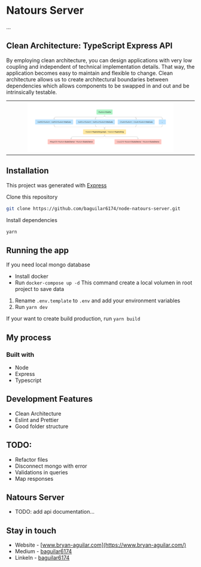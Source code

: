 # Natours Server

...

## Clean Architecture: TypeScript Express API

By employing clean architecture, you can design applications with very low coupling and independent of technical implementation details. That way, the application becomes easy to maintain and flexible to change. Clean architecture allows us to create architectural boundaries between dependencies which allows components to be swapped in and out and be intrinsically testable.

<table>
  <tr>
    <td align="center" valign="center"><img src="./media/api_structure.png" width="80%"></td>
  </tr>
</table>

## Installation

This project was generated with [Express](https://expressjs.com/)

Clone this repository

```bash
git clone https://github.com/baguilar6174/node-natours-server.git
```

Install dependencies

```bash
yarn
```

## Running the app

If you need local mongo database

- Install docker
- Run `docker-compose up -d` This command create a local volumen in root project to save data

1. Rename `.env.template` to `.env` and add your environment variables
2. Run `yarn dev`

If your want to create build production, run `yarn build`

## My process

### Built with

- Node
- Express
- Typescript

## Development Features

- Clean Architecture
- Eslint and Prettier
- Good folder structure

## TODO:

- Refactor files
- Disconnect mongo with error
- Validations in queries
- Map responses

## Natours Server

- TODO: add api documentation...

## Stay in touch

- Website - [www.bryan-aguilar.com](https://www.bryan-aguilar.com/)
- Medium - [baguilar6174](https://baguilar6174.medium.com/)
- LinkeIn - [baguilar6174](https://www.linkedin.com/in/baguilar6174)
